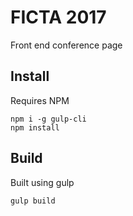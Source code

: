 # FICTA 2017

Front end conference page

## Install

Requires NPM

```
npm i -g gulp-cli
npm install
```

## Build 

Built using gulp

```
gulp build
```
